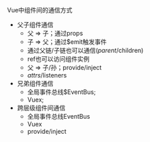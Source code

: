 Vue中组件间的通信方式
- 父子组件通信
    - 父 => 子；通过props
    - 子 => 父；通过$emit触发事件
    - 通过父链/子链也可以通信($parent/$children)
    - ref也可以访问组件实例
    - 父 => 子/孙；provide/inject
    - $attrs/$listeners
- 兄弟组件通信
    - 全局事件总线$EventBus;
    - Vuex;
- 跨层级组件间通信
    - 全局事件总线EventBus
    - Vuex
    - provide/inject
    